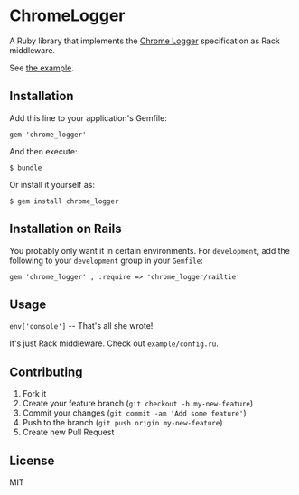# ChromeLogger

A Ruby library that implements the [Chrome Logger](http://craig.is/writing/chrome-logger) specification as Rack middleware.

See [the example](https://github.com/cookrn/chrome_logger/blob/master/example/config.ru).

## Installation

Add this line to your application's Gemfile:

    gem 'chrome_logger'

And then execute:

    $ bundle

Or install it yourself as:

    $ gem install chrome_logger

## Installation on Rails

You probably only want it in certain environments. For `development`, add the following to your `development` group in your `Gemfile`:

    gem 'chrome_logger' , :require => 'chrome_logger/railtie'

## Usage

`env['console']` -- That's all she wrote!

It's just Rack middleware. Check out `example/config.ru`.

## Contributing

1. Fork it
2. Create your feature branch (`git checkout -b my-new-feature`)
3. Commit your changes (`git commit -am 'Add some feature'`)
4. Push to the branch (`git push origin my-new-feature`)
5. Create new Pull Request

## License

MIT
